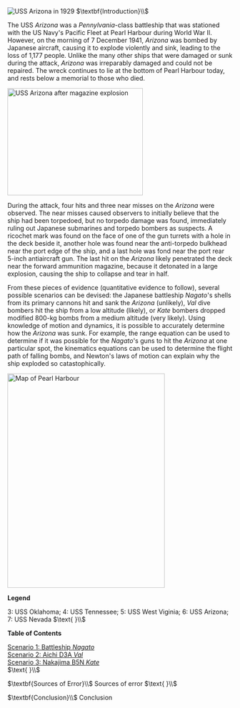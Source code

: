<html>
<head>
<title>CSI Project - Main</title>
<script type="text/x-mathjax-config">
  MathJax.Hub.Config({tex2jax: {inlineMath: [['$','$'], ['\\(','\\)']]}});
</script>
<script type="text/javascript" async
  src="https://cdn.mathjax.org/mathjax/latest/MathJax.js?config=TeX-AMS_CHTML">
</script>
</head>
<body>
<img src="https://upload.wikimedia.org/wikipedia/commons/1/11/Arizona_%28BB39%29_Port_Bow%2C_Underway_-_NARA_-_5900075_-_1930.jpg" alt="USS Arizona in 1929">
$\textbf{Introduction}\\$

The USS *Arizona* was a *Pennylvania*-class battleship that was stationed with the US Navy's Pacific Fleet at Pearl Harbour during World War II. However, on the morning of 7 December 1941, *Arizona* was bombed by Japanese aircraft, causing it to explode violently and sink, leading to the loss of 1,177 people. Unlike the many other ships that were damaged or sunk during the attack, *Arizona* was irreparably damaged and could not be repaired. The wreck continues to lie at the bottom of Pearl Harbour today, and rests below a memorial to those who died.

<img src="https://upload.wikimedia.org/wikipedia/commons/0/09/The_USS_Arizona_%28BB-39%29_burning_after_the_Japanese_attack_on_Pearl_Harbor_-_NARA_195617_-_Edit.jpg" alt="USS Arizona after magazine explosion" width="303" height="240">

During the attack, four hits and three near misses on the *Arizona* were observed. The near misses caused observers to initially believe that the ship had been torpedoed, but no torpedo damage was found, immediately ruling out Japanese submarines and torpedo bombers as suspects. A ricochet mark was found on the face of one of the gun turrets with a hole in the deck beside it, another hole was found near the anti-torpedo bulkhead near the port edge of the ship, and a last hole was fond near the port rear 5-inch antiaircraft gun. The last hit on the *Arizona* likely penetrated the deck near the forward ammunition magazine, because it detonated in a large explosion, causing the ship to collapse and tear in half.

From these pieces of evidence (quantitative evidence to follow), several possible scenarios can be devised: the Japanese battleship *Nagato*'s shells from its primary cannons hit and sank the *Arizona* (unlikely), *Val* dive bombers hit the ship from a low altitude (likely), or *Kate* bombers dropped modified 800-kg bombs from a medium altitude (very likely). Using knowledge of motion and dynamics, it is possible to accurately determine how the *Arizona* was sunk. For example, the range equation can be used to determine if it was possible for the *Nagato*'s guns to hit the *Arizona* at one particular spot, the kinematics equations can be used to determine the flight path of falling bombs, and Newton's laws of motion can explain why the ship exploded so catastophically.

<img src="https://upload.wikimedia.org/wikipedia/commons/4/4e/Pearlmap2.png" alt="Map of Pearl Harbour" width="352" height="480">

**Legend**

3: USS Oklahoma; 4: USS Tennessee; 5: USS West Viginia; 6: USS Arizona; 7: USS Nevada
$\text{ }\\$

$\textbf{Table of Contents}$
<p>
<a href="https://jchenrgss.github.io/scenario1.html">Scenario 1: Battleship <i>Nagato</i></a><br>
<a href="https://jchenrgss.github.io/scenario2.html">Scenario 2: Aichi D3A <i>Val</i></a><br>
<a href="https://jchenrgss.github.io/scenario3.html">Scenario 3: Nakajima B5N <i>Kate</i></a><br>
$\text{ }\\$
</p>
$\textbf{Sources of Error}\\$
Sources of error
$\text{ }\\$

$\textbf{Conclusion}\\$
Conclusion
</body>
</html>

